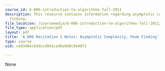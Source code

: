 ```yaml
---
course_id: 6-006-introduction-to-algorithms-fall-2011
description: This resource contains information regarding asymptotic complexity, peak
  finding.
file_location: /coursemedia/6-006-introduction-to-algorithms-fall-2011/ce8348ec64dce3841ced6a9d0c9e48f2_MIT6_006F11_rec01.pdf
file_type: application/pdf
layout: pdf
title: '6.006 Recitation 1 Notes: Asymptotic Complexity, Peak Finding'
type: course
uid: ce8348ec64dce3841ced6a9d0c9e48f2

---
```

None